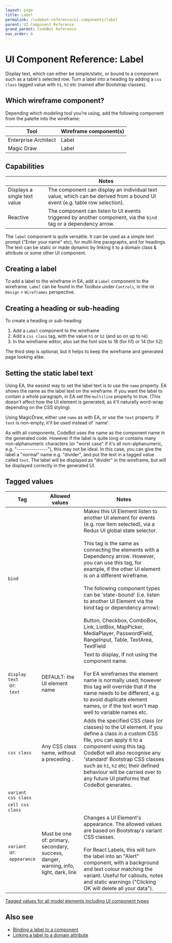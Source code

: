 ```yaml
---
layout: page
title: Label
permalink: /codebot-reference/ui-components/label
parent: UI Component Reference
grand_parent: CodeBot Reference
nav_order: 6
---
```


# UI Component Reference: Label

Display text, which can either be simple/static, or bound to a component such as a table's selected row. Turn a label into a heading by adding a `css class` tagged value with `h1`, `h2` etc (named after Bootstrap classes).

## Which wireframe component?

Depending which modeling tool you're using, add the following component from the palette into the wireframe:

| Tool    |  Wireframe component(s) |
| ------- |  ---------------------- |
| Enterprise Architect | Label |
| Magic Draw | Label |


## Capabilities

|        |  Notes               |
| ------ |  ------------------- |
| Displays a single text value | The component can display an individual text value, which can be derived from a bound UI event (e.g. table row selection). |
| Reactive | The component can listen to UI events triggered by another component, via the `bind` tag or a dependency arrow. |

The `label` component is quite versatile. It can be used as a simple text prompt ("Enter your name" etc), for multi-line paragraphs, and for headings. The text can be static or made dynamic by linking it to a domain class & attribute or some other UI component.

## Creating a label

To add a label to the wireframe in EA, add a `Label` component to the wireframe. `Label` can be found in the Toolbox under `Controls`, in the `UX Design` > `Wireframes` perspective.

## Creating a heading or sub-heading

To create a heading or sub-heading:

1. Add a `Label` component to the wireframe
2. Add a `css class` tag, with the value `h1` or `h2` (and so on up to `h6`)
3. In the wireframe editor, also set the font size to 18 (for h1) or 14 (for h2)

The third step is optional, but it helps to keep the wireframe and generated page looking alike.


## Setting the static label text

Using EA, the easiest way to set the label text is to use the `name` property. EA shows the name as the label text on the wireframe. If you want the label to contain a whole paragraph, in EA set the `multiline` property to true.
(This doesn't affect how the UI element is generated, as it'll naturally word-wrap depending on the CSS styling).

Using MagicDraw, either use `name` as with EA, or use the `text` property. If `text` is non-empty, it'll be used instead of `name'.

As with all components, CodeBot uses the name as the component name in the generated code. However if the label is quite long or contains many non-alphanumeric characters (or "worst case" if it's all non-alphanumeric, e.g. "---------------"), this may not be ideal. In this case, you can give the label a "normal" name e.g. "divider", and put the text in a tagged value called `text`. The label will be displayed as "divider" in the wireframe, but will be displayed correctly in the generated UI.


## Tagged values

| Tag      | Allowed values | Notes               |
| -------- | -------------- | ------------------- |
| `bind`  |  | Makes this UI Element listen to another UI element for events (e.g. row item selected), via a Redux UI global state selector.<br><br>This tag is the same as connecting the elements with a Dependency arrow. However, you can use this tag, for example, if the other UI element is on a different wireframe.<br><br>The following component types can be 'state-bound' (i.e. listen to another UI Element via the bind tag or dependency arrow): <br><br>Button, Checkbox, ComboBox, Link, ListBox, MapPicker, MediaPlayer, PasswordField, RangeInput, Table, TextArea, TextField |
| `display text`<br>&nbsp;or:<br>&nbsp;`text`  |  DEFAULT: the UI element name | Text to display, if not using the component name.<br><br>For EA wireframes the element name is normally used; however this tag will override that if the name needs to be different, e.g. to avoid duplicate element names, or if the text won't map well to variable names etc. |
| `css class`  | Any CSS class name, without a preceding `.` | Adds the specified CSS class (or classes) to the UI element. If you define a class in a custom CSS file, you can apply it to a component using this tag. CodeBot will also recognise any 'standard' Bootstrap CSS classes such as `h1`, `h2` etc; their defined behaviour will be carried over to any future UI platforms that CodeBot generates. |
| `variant css class`  |  |  |
| `cell css class`  |  |  |
| `variant`<br>&nbsp;or:<br>&nbsp;`appearance`  | Must be one of: primary, secondary, success, danger, warning, info, light, dark, link | Changes a UI Element's appearance. The allowed values are based on Bootstrap's variant CSS classes.<br><br>For React Labels, this will turn the label into an "Alert" component, with a background and text colour matching the variant. Useful for callouts, notes and static warnings ("Clicking OK will delete all your data"). |

[Tagged values for all model elements including UI component types](../tagged-values)

## Also see

* [Binding a label to a component](../../codegen-process-guide/ux/state-bound-components)
* [Linking a label to a domain attribute](../../codegen-process-guide/ux/data-linked-components)

